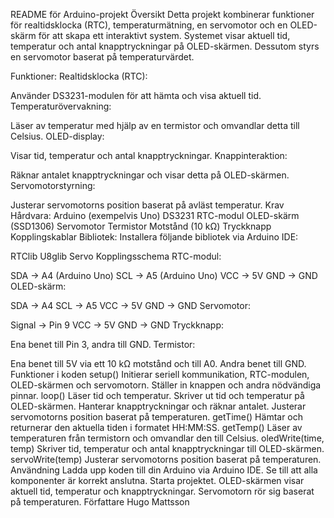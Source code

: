 README för Arduino-projekt
Översikt
Detta projekt kombinerar funktioner för realtidsklocka (RTC), temperaturmätning, en servomotor och en OLED-skärm för att skapa ett interaktivt system. Systemet visar aktuell tid, temperatur och antal knapptryckningar på OLED-skärmen. Dessutom styrs en servomotor baserat på temperaturvärdet.

Funktioner:
Realtidsklocka (RTC):

Använder DS3231-modulen för att hämta och visa aktuell tid.
Temperaturövervakning:

Läser av temperatur med hjälp av en termistor och omvandlar detta till Celsius.
OLED-display:

Visar tid, temperatur och antal knapptryckningar.
Knappinteraktion:

Räknar antalet knapptryckningar och visar detta på OLED-skärmen.
Servomotorstyrning:

Justerar servomotorns position baserat på avläst temperatur.
Krav
Hårdvara:
Arduino (exempelvis Uno)
DS3231 RTC-modul
OLED-skärm (SSD1306)
Servomotor
Termistor
Motstånd (10 kΩ)
Tryckknapp
Kopplingskablar
Bibliotek:
Installera följande bibliotek via Arduino IDE:

RTClib
U8glib
Servo
Kopplingsschema
RTC-modul:

SDA → A4 (Arduino Uno)
SCL → A5 (Arduino Uno)
VCC → 5V
GND → GND
OLED-skärm:

SDA → A4
SCL → A5
VCC → 5V
GND → GND
Servomotor:

Signal → Pin 9
VCC → 5V
GND → GND
Tryckknapp:

Ena benet till Pin 3, andra till GND.
Termistor:

Ena benet till 5V via ett 10 kΩ motstånd och till A0.
Andra benet till GND.
Funktioner i koden
setup()
Initierar seriell kommunikation, RTC-modulen, OLED-skärmen och servomotorn.
Ställer in knappen och andra nödvändiga pinnar.
loop()
Läser tid och temperatur.
Skriver ut tid och temperatur på OLED-skärmen.
Hanterar knapptryckningar och räknar antalet.
Justerar servomotorns position baserat på temperaturen.
getTime()
Hämtar och returnerar den aktuella tiden i formatet HH:MM:SS.
getTemp()
Läser av temperaturen från termistorn och omvandlar den till Celsius.
oledWrite(time, temp)
Skriver tid, temperatur och antal knapptryckningar till OLED-skärmen.
servoWrite(temp)
Justerar servomotorns position baserat på temperaturen.
Användning
Ladda upp koden till din Arduino via Arduino IDE.
Se till att alla komponenter är korrekt anslutna.
Starta projektet. OLED-skärmen visar aktuell tid, temperatur och knapptryckningar. Servomotorn rör sig baserat på temperaturen.
Författare
Hugo Mattsson
